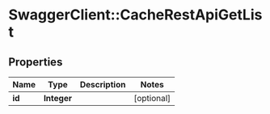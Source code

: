 # SwaggerClient::CacheRestApiGetList

## Properties
Name | Type | Description | Notes
------------ | ------------- | ------------- | -------------
**id** | **Integer** |  | [optional] 

